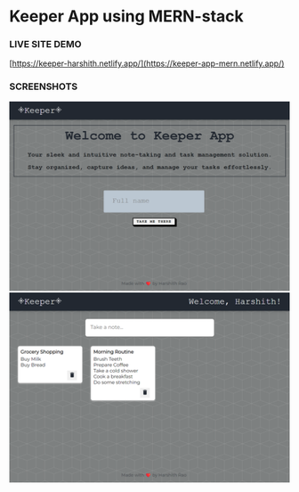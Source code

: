 # Keeper App using MERN-stack

### LIVE SITE DEMO
[https://keeper-harshith.netlify.app/](https://keeper-app-mern.netlify.app/)

### SCREENSHOTS
![](./frontend/public/screenshots/1.png)
![](./frontend/public/screenshots/2.png)
